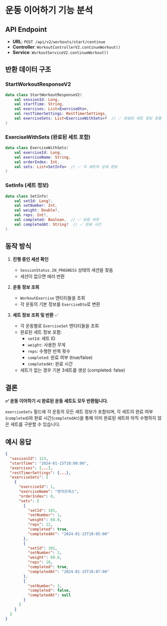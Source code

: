 # 운동 이어하기 기능 분석

## API Endpoint
- **URL**: `POST /api/v2/workouts/start/continue`
- **Controller**: `WorkoutControllerV2.continueWorkout()`
- **Service**: `WorkoutServiceV2.continueWorkout()`

## 반환 데이터 구조

### StartWorkoutResponseV2
```kotlin
data class StartWorkoutResponseV2(
    val sessionId: Long,
    val startTime: String,
    val exercises: List<ExerciseDto>,
    val restTimerSettings: RestTimerSettings,
    val exerciseSets: List<ExerciseWithSets>?  // ✅ 완료된 세트 정보 포함
)
```

### ExerciseWithSets (완료된 세트 포함)
```kotlin
data class ExerciseWithSets(
    val exerciseId: Long,
    val exerciseName: String,
    val orderIndex: Int,
    val sets: List<SetInfo>  // ✅ 각 세트의 상세 정보
)
```

### SetInfo (세트 정보)
```kotlin
data class SetInfo(
    val setId: Long?,
    val setNumber: Int,
    val weight: Double?,
    val reps: Int?,
    val completed: Boolean,  // ✅ 완료 여부
    val completedAt: String?  // ✅ 완료 시간
)
```

## 동작 방식

1. **진행 중인 세션 확인**
   - `SessionStatus.IN_PROGRESS` 상태의 세션을 찾음
   - 세션이 없으면 에러 반환

2. **운동 정보 조회**
   - `WorkoutExercise` 엔티티들을 조회
   - 각 운동의 기본 정보를 `ExerciseDto`로 변환

3. **세트 정보 조회 및 반환** ✅
   - 각 운동별로 `ExerciseSet` 엔티티들을 조회
   - 완료된 세트 정보 포함:
     - `setId`: 세트 ID
     - `weight`: 사용한 무게
     - `reps`: 수행한 반복 횟수
     - `completed`: 완료 여부 (true/false)
     - `completedAt`: 완료 시간
   - 세트가 없는 경우 기본 3세트를 생성 (completed: false)

## 결론
**✅ 운동 이어하기 시 완료된 운동 세트도 모두 반환됩니다.**

`exerciseSets` 필드에 각 운동의 모든 세트 정보가 포함되며, 각 세트의 완료 여부(`completed`)와 완료 시간(`completedAt`)을 통해 이미 완료된 세트와 아직 수행하지 않은 세트를 구분할 수 있습니다.

## 예시 응답
```json
{
  "sessionId": 123,
  "startTime": "2024-01-15T10:00:00",
  "exercises": [...],
  "restTimerSettings": {...},
  "exerciseSets": [
    {
      "exerciseId": 1,
      "exerciseName": "벤치프레스",
      "orderIndex": 0,
      "sets": [
        {
          "setId": 101,
          "setNumber": 1,
          "weight": 60.0,
          "reps": 12,
          "completed": true,
          "completedAt": "2024-01-15T10:05:00"
        },
        {
          "setId": 102,
          "setNumber": 2,
          "weight": 60.0,
          "reps": 10,
          "completed": true,
          "completedAt": "2024-01-15T10:07:00"
        },
        {
          "setNumber": 3,
          "completed": false,
          "completedAt": null
        }
      ]
    }
  ]
}
```